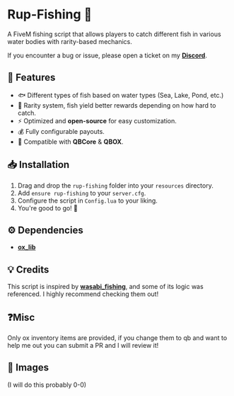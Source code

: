 # Rup-Fishing 🎣  
A FiveM fishing script that allows players to catch different fish in various water bodies with rarity-based mechanics.  

If you encounter a bug or issue, please open a ticket on my **[Discord](https://discord.gg/ESeUp8fwXQ)**.  

## 📌 Features  
- 🐟 Different types of fish based on water types (Sea, Lake, Pond, etc.)  
- 🎣 Rarity system, fish yield better rewards depending on how hard to catch.  
- ⚡ Optimized and **open-source** for easy customization.  
- 💰 Fully configurable payouts.  
- 🔧 Compatible with **QBCore** & **QBOX**.  

## 📥 Installation  
1. Drag and drop the `rup-fishing` folder into your `resources` directory.  
2. Add `ensure rup-fishing` to your `server.cfg`.  
3. Configure the script in `Config.lua` to your liking.  
4. You're good to go! 🎣  

## ⚙️ Dependencies  
- **[ox_lib](https://github.com/overextended/ox_lib)**  

## 💡 Credits  
This script is inspired by **[wasabi_fishing](https://github.com/wasabirobby/wasabi_fishing)**, and some of its logic was referenced. I highly recommend checking them out!  

## ❓Misc
Only ox inventory items are provided, if you change them to qb and want to help me out you can submit a PR and I will review it!

## 📸 Images  
(I will do this probably 0-0)